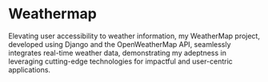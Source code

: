 # Weathermap
Elevating user accessibility to weather information, my WeatherMap project, developed using Django and the OpenWeatherMap API, seamlessly integrates real-time weather data, demonstrating my adeptness in leveraging cutting-edge technologies for impactful and user-centric applications.
